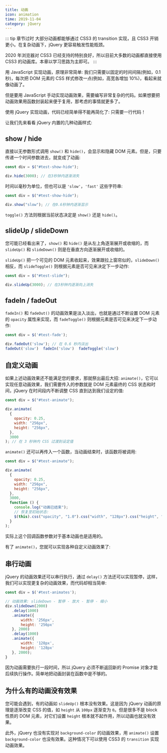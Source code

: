 ```yaml
---
title: 动画
icon: animation
time: 2019-11-04
category: jQuery
---
```


::: tip 章节过时
大部分动画都能够通过 CSS3 的 transition 实现，且 CSS3 开销更小。在复杂动画下，jQuery 更容易触发性能瓶颈。

2020 年浏览器对 CSS3 已经支持的特别良好，所以目前大多数的动画都直接使用 CSS3 的动画库。本章以学习思路为主即可。
:::

<!-- more -->

用 JavaScript 实现动画，原理非常简单: 我们只需要以固定的时间间隔(例如，0.1 秒)，每次把 DOM 元素的 CSS 样式修改一点(例如，高宽各增加 10%)，看起来就像动画了。

但是要用 JavaScript 手动实现动画效果，需要编写非常复杂的代码。如果想要把动画效果用函数封装起来便于复用，那考虑的事情就更多了。

使用 jQuery 实现动画，代码已经简单得不能再简化了: 只需要一行代码！

让我们先来看看 jQuery 内置的几种动画样式:

## show / hide

直接以无参数形式调用 `show()` 和 `hide()`，会显示和隐藏 DOM 元素。但是，只要传递一个时间参数进去，就变成了动画:

```js
const div = $("#test-show-hide");

div.hide(3000); // 在3秒钟内逐渐消失
```

时间以毫秒为单位，但也可以是 `'slow'`，`'fast'` 这些字符串:

```js
const div = $("#test-show-hide");

div.show("slow"); // 在0.6秒钟内逐渐显示
```

`toggle()` 方法则根据当前状态决定是 `show()` 还是 `hide()`。

## slideUp / slideDown

您可能已经看出来了，`show()` 和 `hide()` 是从左上角逐渐展开或收缩的，而 `slideUp()` 和 `slideDown()` 则是在垂直方向逐渐展开或收缩的。

`slideUp()` 把一个可见的 DOM 元素收起来，效果跟拉上窗帘似的，`slideDown()` 相反，而 `slideToggle()` 则根据元素是否可见来决定下一步动作:

```js
const div = $("#test-slide");

div.slideUp(3000); // 在3秒钟内逐渐向上消失
```

## fadeIn / fadeOut

`fadeIn()` 和 `fadeOut()` 的动画效果是淡入淡出，也就是通过不断设置 DOM 元素的 `opacity` 属性来实现，而 `fadeToggle()` 则根据元素是否可见来决定下一步动作:

```js
const div = $('#test-fade');

div.fadeOut('slow'); // 在 0.6 秒内淡出
fadeOut('slow')  fadeIn('slow')  fadeToggle('slow')
```

## 自定义动画

如果上述动画效果还不能满足您的要求，那就祭出最后大招: `animate()`，它可以实现任意动画效果，我们需要传入的参数就是 DOM 元素最终的 CSS 状态和时间，jQuery 在时间段内不断调整 CSS 直到达到我们设定的值:

```js
const div = $("#test-animate");

div.animate(
  {
    opacity: 0.25,
    width: "256px",
    height: "256px",
  },
  3000
); // 在 3 秒钟内 CSS 过渡到设定值
```

`animate()` 还可以再传入一个函数，当动画结束时，该函数将被调用:

```js
const div = $("#test-animate");

div.animate(
  {
    opacity: 0.25,
    width: "256px",
    height: "256px",
  },
  3000,
  function () {
    console.log("动画已结束");
    // 恢复至初始状态:
    $(this).css("opacity", "1.0").css("width", "128px").css("height", "128px");
  }
);
```

实际上这个回调函数参数对于基本动画也是适用的。

有了 `animate()`，您就可以实现各种自定义动画效果了:

## 串行动画

jQuery 的动画效果还可以串行执行，通过 `delay()` 方法还可以实现暂停，这样，我们可以实现更复杂的动画效果，而代码却相当简单:

```js
const div = $('#test-animates');

// 动画效果: slideDown - 暂停 - 放大 - 暂停 - 缩小
div.slideDown(2000)
   .delay(1000)
   .animate({
       width: '256px',
       height: '256px'
   }, 2000)
   .delay(1000)
   .animate({
       width: '128px',
       height: '128px'
   }, 2000);
}
```

因为动画需要执行一段时间，所以 jQuery 必须不断返回新的 Promise 对象才能后续执行操作。简单地把动画封装在函数中是不够的。

## 为什么有的动画没有效果

您可能会遇到，有的动画如 `slideUp()` 根本没有效果。这是因为 jQuery 动画的原理是逐渐改变 CSS 的值，如 `height` 从 `100px` 逐渐变为 `0`。但是很多不是 block 性质的 DOM 元素，对它们设置 `height` 根本就不起作用，所以动画也就没有效果。

此外，jQuery 也没有实现对 `background-color` 的动画效果，用 `animate()` 设置 `background-color` 也没有效果。这种情况下可以使用 CSS3 的 `transition` 实现动画效果。

